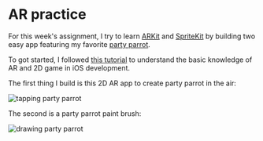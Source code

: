 # AR practice

For this week's assignment, I try to learn [ARKit](https://developer.apple.com/arkit/) and [SpriteKit](https://developer.apple.com/spritekit/) by building two easy app featuring my favorite [party parrot](https://cultofthepartyparrot.com/).

To got started, I followed [this tutorial](https://www.lynda.com/iOS-tutorials/Welcome/697725/770827-4.html?autoplay=true) to understand the basic knowledge of AR and 2D game in iOS development. 

The first thing I build is this 2D AR app to create party parrot in the air:

![tapping party parrot](https://github.com/vince19972/itp_mobile-lab/blob/master/w8_ar/tapping.gif?raw=true)

The second is a party parrot paint brush:

![drawing party parrot](https://github.com/vince19972/itp_mobile-lab/blob/master/w8_ar/drawing.gif?raw=true)
